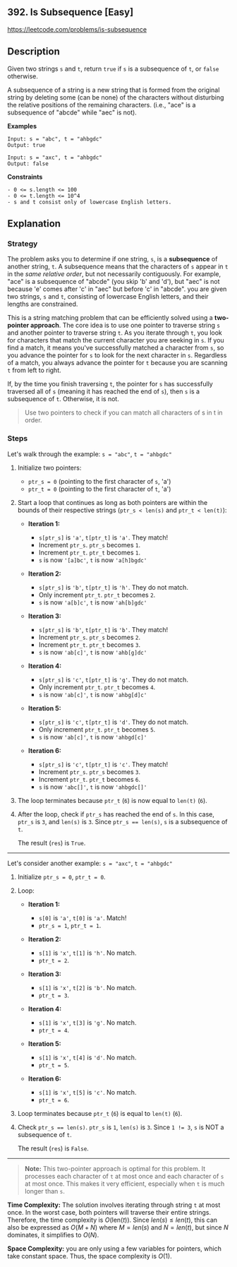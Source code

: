 ## 392. Is Subsequence [Easy]

https://leetcode.com/problems/is-subsequence

## Description
Given two strings `s` and `t`, return `true` if `s` is a subsequence of `t`, or `false` otherwise.

A subsequence of a string is a new string that is formed from the original string by deleting some (can be none) of the characters without disturbing the relative positions of the remaining characters. (i.e., "ace" is a subsequence of "abcde" while "aec" is not).

**Examples**
```text
Input: s = "abc", t = "ahbgdc"
Output: true

Input: s = "axc", t = "ahbgdc"
Output: false
```

**Constraints**
```text
- 0 <= s.length <= 100
- 0 <= t.length <= 10^4
- s and t consist only of lowercase English letters.
```

## Explanation

### Strategy

The problem asks you to determine if one string, `s`, is a **subsequence** of another string, `t`. A subsequence means that the characters of `s` appear in `t` in the *same relative order*, but not necessarily contiguously. For example, "ace" is a subsequence of "abcde" (you skip 'b' and 'd'), but "aec" is not because 'e' comes after 'c' in "aec" but before 'c' in "abcde". you are given two strings, `s` and `t`, consisting of lowercase English letters, and their lengths are constrained.

This is a string matching problem that can be efficiently solved using a **two-pointer approach**. The core idea is to use one pointer to traverse string `s` and another pointer to traverse string `t`. As you iterate through `t`, you look for characters that match the current character you are seeking in `s`. If you find a match, it means you\'ve successfully matched a character from `s`, so you advance the pointer for `s` to look for the next character in `s`. Regardless of a match, you always advance the pointer for `t` because you are scanning `t` from left to right.

If, by the time you finish traversing `t`, the pointer for `s` has successfully traversed all of `s` (meaning it has reached the end of `s`), then `s` is a subsequence of `t`. Otherwise, it is not.

> Use two pointers to check if you can match all characters of s in t in order.

### Steps

Let\'s walk through the example: `s = "abc"`, `t = "ahbgdc"`

1.  Initialize two pointers:
    * `ptr_s = 0` (pointing to the first character of `s`, 'a')
    * `ptr_t = 0` (pointing to the first character of `t`, 'a')

2.  Start a loop that continues as long as both pointers are within the bounds of their respective strings (`ptr_s < len(s)` and `ptr_t < len(t)`):

    * **Iteration 1:**
        * `s[ptr_s]` is `'a'`, `t[ptr_t]` is `'a'`. They match!
        * Increment `ptr_s`. `ptr_s` becomes `1`.
        * Increment `ptr_t`. `ptr_t` becomes `1`.
        * `s` is now `'[a]bc'`, `t` is now `'a[h]bgdc'`

    * **Iteration 2:**
        * `s[ptr_s]` is `'b'`, `t[ptr_t]` is `'h'`. They do not match.
        * Only increment `ptr_t`. `ptr_t` becomes `2`.
        * `s` is now `'a[b]c'`, `t` is now `'ah[b]gdc'`

    * **Iteration 3:**
        * `s[ptr_s]` is `'b'`, `t[ptr_t]` is `'b'`. They match!
        * Increment `ptr_s`. `ptr_s` becomes `2`.
        * Increment `ptr_t`. `ptr_t` becomes `3`.
        * `s` is now `'ab[c]'`, `t` is now `'ahb[g]dc'`

    * **Iteration 4:**
        * `s[ptr_s]` is `'c'`, `t[ptr_t]` is `'g'`. They do not match.
        * Only increment `ptr_t`. `ptr_t` becomes `4`.
        * `s` is now `'ab[c]'`, `t` is now `'ahbg[d]c'`

    * **Iteration 5:**
        * `s[ptr_s]` is `'c'`, `t[ptr_t]` is `'d'`. They do not match.
        * Only increment `ptr_t`. `ptr_t` becomes `5`.
        * `s` is now `'ab[c]'`, `t` is now `'ahbgd[c]'`

    * **Iteration 6:**
        * `s[ptr_s]` is `'c'`, `t[ptr_t]` is `'c'`. They match!
        * Increment `ptr_s`. `ptr_s` becomes `3`.
        * Increment `ptr_t`. `ptr_t` becomes `6`.
        * `s` is now `'abc[]'`, `t` is now `'ahbgdc[]'`

3.  The loop terminates because `ptr_t` (`6`) is now equal to `len(t)` (`6`).

4.  After the loop, check if `ptr_s` has reached the end of `s`. In this case, `ptr_s` is `3`, and `len(s)` is `3`. Since `ptr_s == len(s)`, `s` is a subsequence of `t`.

    The result (`res`) is `True`.

---

Let\'s consider another example: `s = "axc"`, `t = "ahbgdc"`

1.  Initialize `ptr_s = 0`, `ptr_t = 0`.

2.  Loop:

    * **Iteration 1:**
        * `s[0]` is `'a'`, `t[0]` is `'a'`. Match!
        * `ptr_s = 1`, `ptr_t = 1`.

    * **Iteration 2:**
        * `s[1]` is `'x'`, `t[1]` is `'h'`. No match.
        * `ptr_t = 2`.

    * **Iteration 3:**
        * `s[1]` is `'x'`, `t[2]` is `'b'`. No match.
        * `ptr_t = 3`.

    * **Iteration 4:**
        * `s[1]` is `'x'`, `t[3]` is `'g'`. No match.
        * `ptr_t = 4`.

    * **Iteration 5:**
        * `s[1]` is `'x'`, `t[4]` is `'d'`. No match.
        * `ptr_t = 5`.

    * **Iteration 6:**
        * `s[1]` is `'x'`, `t[5]` is `'c'`. No match.
        * `ptr_t = 6`.

3.  Loop terminates because `ptr_t` (`6`) is equal to `len(t)` (`6`).

4.  Check `ptr_s == len(s)`. `ptr_s` is `1`, `len(s)` is `3`. Since `1 != 3`, `s` is NOT a subsequence of `t`.

    The result (`res`) is `False`.

---

> **Note:** This two-pointer approach is optimal for this problem. It processes each character of `t` at most once and each character of `s` at most once. This makes it very efficient, especially when `t` is much longer than `s`.

**Time Complexity:** The solution involves iterating through string `t` at most once. In the worst case, both pointers will traverse their entire strings. Therefore, the time complexity is $O(\text{len}(t))$. Since $len(s) \le len(t)$, this can also be expressed as $O(M+N)$ where $M = len(s)$ and $N = len(t)$, but since $N$ dominates, it simplifies to $O(N)$.

**Space Complexity:** you are only using a few variables for pointers, which take constant space. Thus, the space complexity is $O(1)$.
